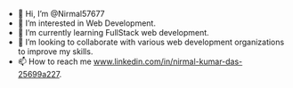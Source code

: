 - 👋 Hi, I’m @Nirmal57677
- 👀 I’m interested in Web Development.
- 🌱 I’m currently learning FullStack web development.
- 💞️ I’m looking to collaborate with various web development organizations to improve my skills.
- 📫 How to reach me www.linkedin.com/in/nirmal-kumar-das-25699a227.

<!---
Nirmal57677/Nirmal57677 is a ✨ particular ✨ repository because its `README.md` (this file) appears on your GitHub profile.
You can click the Preview link to take a look at your changes.
--->

